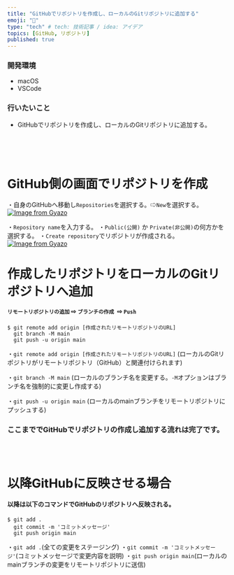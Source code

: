 ```yaml
---
title: "GitHubでリポジトリを作成し、ローカルのGitリポジトリに追加する"
emoji: "📂"
type: "tech" # tech: 技術記事 / idea: アイデア
topics: [GitHub, リポジトリ]
published: true
---
```

### 開発環境
- macOS
- VSCode

### 行いたいこと
- GitHubでリポジトリを作成し、ローカルのGitリポジトリに追加する。
<br>
<br>
<br>

# GitHub側の画面でリポジトリを作成
・自身のGitHubへ移動し`Repositories`を選択する。⇨`New`を選択する。
[![Image from Gyazo](https://i.gyazo.com/37cfd90c78fb39515b8b0a4c82551cd6.png)](https://gyazo.com/37cfd90c78fb39515b8b0a4c82551cd6)

・`Repository name`を入力する。
・`Public(公開)` か `Private(非公開)`の何方かを選択する。
・`Create repository`でリポジトリが作成される。
[![Image from Gyazo](https://i.gyazo.com/4e46db3e50b19bf7554582054d6ade00.png)](https://gyazo.com/4e46db3e50b19bf7554582054d6ade00)

# 作成したリポジトリをローカルのGitリポジトリへ追加

#### `リモートリポジトリの追加` ⇨ `ブランチの作成 `⇨ `Push`
```:ターミナル
$ git remote add origin [作成されたリモートリポジトリのURL]
  git branch -M main
  git push -u origin main
```

・`git remote add origin [作成されたリモートリポジトリのURL]`
(ローカルのGitリポジトリがリモートリポジトリ（GitHub）と関連付けられます)

・`git branch -M main`
(ローカルのブランチ名を変更する。`-M`オプションはブランチ名を強制的に変更し作成する)

・`git push -u origin main`
(ローカルのmainブランチをリモートリポジトリにプッシュする)
### ここまででGitHubでリポジトリの作成し追加する流れは完了です。
<br>
<br>

# 以降GitHubに反映させる場合
#### 以降は以下のコマンドでGitHubのリポジトリへ反映される。
```:ターミナル
$ git add .
  git commit -m 'コミットメッセージ'
  git push origin main
```
・`git add .`(全ての変更をステージング)
・`git commit -m 'コミットメッセージ'`(コミットメッセージで変更内容を説明)
・`git push origin main`(ローカルの mainブランチの変更をリモートリポジトリに送信)